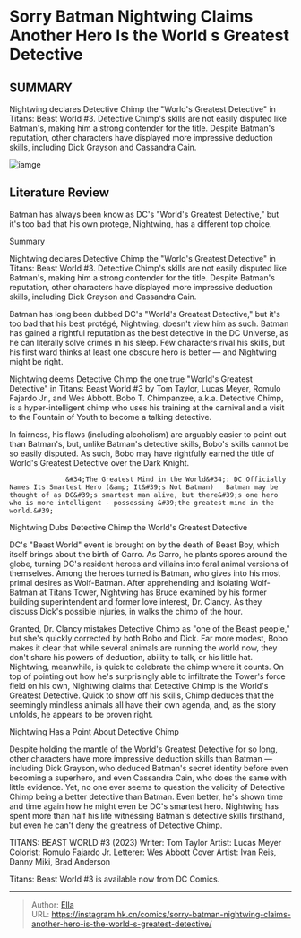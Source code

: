 # Sorry Batman Nightwing Claims Another Hero Is the World s Greatest Detective


## SUMMARY 



  Nightwing declares Detective Chimp the &#34;World&#39;s Greatest Detective&#34; in Titans: Beast World #3.   Detective Chimp&#39;s skills are not easily disputed like Batman&#39;s, making him a strong contender for the title.   Despite Batman&#39;s reputation, other characters have displayed more impressive deduction skills, including Dick Grayson and Cassandra Cain.  

![iamge](https://static1.srcdn.com/wordpress/wp-content/uploads/2023/07/batman-and-nightwing-dc.jpg)

## Literature Review

Batman has always been know as DC&#39;s &#34;World&#39;s Greatest Detective,&#34; but it&#39;s too bad that his own protege, Nightwing, has a different top choice.





Summary

  Nightwing declares Detective Chimp the &#34;World&#39;s Greatest Detective&#34; in Titans: Beast World #3.   Detective Chimp&#39;s skills are not easily disputed like Batman&#39;s, making him a strong contender for the title.   Despite Batman&#39;s reputation, other characters have displayed more impressive deduction skills, including Dick Grayson and Cassandra Cain.  







Batman has long been dubbed DC&#39;s &#34;World&#39;s Greatest Detective,&#34; but it&#39;s too bad that his best protégé, Nightwing, doesn&#39;t view him as such. Batman has gained a rightful reputation as the best detective in the DC Universe, as he can literally solve crimes in his sleep. Few characters rival his skills, but his first ward thinks at least one obscure hero is better — and Nightwing might be right.

Nightwing deems Detective Chimp the one true &#34;World&#39;s Greatest Detective&#34; in Titans: Beast World #3 by Tom Taylor, Lucas Meyer, Romulo Fajardo Jr., and Wes Abbott. Bobo T. Chimpanzee, a.k.a. Detective Chimp, is a hyper-intelligent chimp who uses his training at the carnival and a visit to the Fountain of Youth to become a talking detective.

          




In fairness, his flaws (including alcoholism) are arguably easier to point out than Batman&#39;s, but, unlike Batman&#39;s detective skills, Bobo&#39;s skills cannot be so easily disputed. As such, Bobo may have rightfully earned the title of World&#39;s Greatest Detective over the Dark Knight.

                  &#34;The Greatest Mind in the World&#34;: DC Officially Names Its Smartest Hero (&amp; It&#39;s Not Batman)   Batman may be thought of as DC&#39;s smartest man alive, but there&#39;s one hero who is more intelligent - possessing &#39;the greatest mind in the world.&#39;   


 Nightwing Dubs Detective Chimp the World&#39;s Greatest Detective 
          

DC&#39;s &#34;Beast World&#34; event is brought on by the death of Beast Boy, which itself brings about the birth of Garro. As Garro, he plants spores around the globe, turning DC&#39;s resident heroes and villains into feral animal versions of themselves. Among the heroes turned is Batman, who gives into his most primal desires as Wolf-Batman. After apprehending and isolating Wolf-Batman at Titans Tower, Nightwing has Bruce examined by his former building superintendent and former love interest, Dr. Clancy. As they discuss Dick&#39;s possible injuries, in walks the chimp of the hour.




Granted, Dr. Clancy mistakes Detective Chimp as &#34;one of the Beast people,&#34; but she&#39;s quickly corrected by both Bobo and Dick. Far more modest, Bobo makes it clear that while several animals are running the world now, they don&#39;t share his powers of deduction, ability to talk, or his little hat. Nightwing, meanwhile, is quick to celebrate the chimp where it counts. On top of pointing out how he&#39;s surprisingly able to infiltrate the Tower&#39;s force field on his own, Nightwing claims that Detective Chimp is the World&#39;s Greatest Detective. Quick to show off his skills, Chimp deduces that the seemingly mindless animals all have their own agenda, and, as the story unfolds, he appears to be proven right.



 Nightwing Has a Point About Detective Chimp 
          

Despite holding the mantle of the World&#39;s Greatest Detective for so long, other characters have more impressive deduction skills than Batman — including Dick Grayson, who deduced Batman&#39;s secret identity before even becoming a superhero, and even Cassandra Cain, who does the same with little evidence. Yet, no one ever seems to question the validity of Detective Chimp being a better detective than Batman. Even better, he&#39;s shown time and time again how he might even be DC&#39;s smartest hero. Nightwing has spent more than half his life witnessing Batman&#39;s detective skills firsthand, but even he can&#39;t deny the greatness of Detective Chimp.




 TITANS: BEAST WORLD #3 (2023)                  Writer: Tom Taylor   Artist: Lucas Meyer   Colorist: Romulo Fajardo Jr.   Letterer: Wes Abbott   Cover Artist: Ivan Reis, Danny Miki, Brad Anderson      



Titans: Beast World #3 is available now from DC Comics.



---

> Author: [Ella](https://instagram.hk.cn/)  
> URL: https://instagram.hk.cn/comics/sorry-batman-nightwing-claims-another-hero-is-the-world-s-greatest-detective/  

